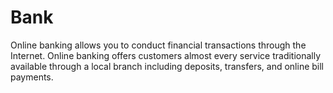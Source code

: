 # Bank
 Online banking allows you to conduct financial transactions through the Internet. Online banking offers customers almost every service traditionally available through a local branch including deposits, transfers, and online bill payments.
